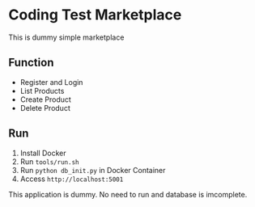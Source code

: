 # Coding Test Marketplace

This is dummy simple marketplace

## Function

- Register and Login
- List Products
- Create Product
- Delete Product

## Run

1. Install Docker
2. Run `tools/run.sh`
3. Run `python db_init.py` in Docker Container
4. Access `http://localhost:5001`

This application is dummy. No need to run and database is imcomplete.
